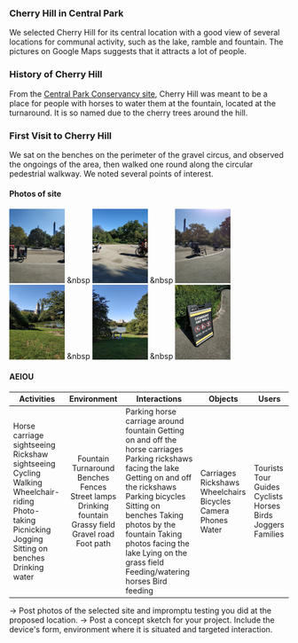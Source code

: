 ### Cherry Hill in Central Park ###

We selected Cherry Hill for its central location with a good view of several locations for communal activity, such as the lake, ramble and fountain. The pictures on Google Maps suggests that it attracts a lot of people.

### History of Cherry Hill ###

From the [Central Park Conservancy site](http://www.centralparknyc.org/things-to-see-and-do/attractions/cherry-hill.html), Cherry Hill was meant to be a place for people with horses to water them at the fountain, located at the turnaround. It is so named due to the cherry trees around the hill.

### First Visit to Cherry Hill ###

We sat on the benches on the perimeter of the gravel circus, and observed the ongoings of the area, then walked one round along the circular pedestrial walkway. We noted several points of interest.

#### Photos of site ####

<img src="/photos/ch1.jpg" width="100"> &nbsp <img src="/photos/ch2.jpg" width="100">  &nbsp <img src="/photos/ch3.jpg" width="100"> <br>
<img src="/photos/ch4.jpg" width="100"> &nbsp <img src="/photos/ch5.jpg" width="100">  &nbsp <img src="/photos/ch6.jpg" width="100"> <br>


#### AEIOU ####

| Activities | Environment | Interactions | Objects | Users |
|-----------------------------------------------------------------------------------------------------------------------------------------------------|:-----------------------------------------------------------------------------------------------------:|----------------------------------------------------------------------------------------------------------------------------------------------------------------------------------------------------------------------------------------------------------------------------------------------------------------|--------------------------------------------------------------|--------------------------------------------------------------|
| Horse carriage sightseeing Rickshaw sightseeing Cycling Walking Wheelchair-riding Photo-taking Picnicking Jogging Sitting on benches Drinking water | Fountain Turnaround Benches Fences Street lamps Drinking fountain Grassy field Gravel road Foot path  | Parking horse carriage around fountain Getting on and off the horse carriages Parking rickshaws facing the lake Getting on and off the rickshaws Parking bicycles Sitting on benches Taking photos by the fountain Taking photos facing the lake Lying on the grass field Feeding/watering horses Bird feeding | Carriages Rickshaws Wheelchairs Bicycles Camera Phones Water | Tourists Tour Guides Cyclists Horses  Birds Joggers Families |





-> Post photos of the selected site and impromptu testing you did at the proposed location.
-> Post a concept sketch for your project. Include the device's form, environment where it is situated and targeted interaction. 